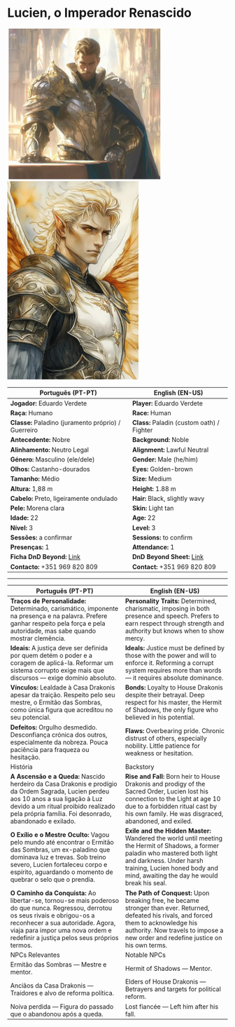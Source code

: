 # Lucien, o Imperador Renascido

![Lucien](pc_lucien_01.png)
![Lucien](pc_lucien_02.png)

| **Português (PT-PT)**                                                        | **English (EN-US)**                                                          |
| ---------------------------------------------------------------------------- | ---------------------------------------------------------------------------- |
| **Jogador:** Eduardo Verdete                                                 | **Player:** Eduardo Verdete                                                  |
| **Raça:** Humano                                                             | **Race:** Human                                                              |
| **Classe:** Paladino (juramento próprio) / Guerreiro                         | **Class:** Paladin (custom oath) / Fighter                                   |
| **Antecedente:** Nobre                                                       | **Background:** Noble                                                        |
| **Alinhamento:** Neutro Legal                                                | **Alignment:** Lawful Neutral                                                |
| **Género:** Masculino (ele/dele)                                             | **Gender:** Male (he/him)                                                    |
| **Olhos:** Castanho-dourados                                                 | **Eyes:** Golden-brown                                                       |
| **Tamanho:** Médio                                                           | **Size:** Medium                                                             |
| **Altura:** 1,88 m                                                           | **Height:** 1.88 m                                                           |
| **Cabelo:** Preto, ligeiramente ondulado                                     | **Hair:** Black, slightly wavy                                               |
| **Pele:** Morena clara                                                       | **Skin:** Light tan                                                          |
| **Idade:** 22                                                                | **Age:** 22                                                                  |
| **Nível:** 3                                                                 | **Level:** 3                                                                 |
| **Sessões:** a confirmar                                                     | **Sessions:** to confirm                                                     |
| **Presenças:** 1                                                             | **Attendance:** 1                                                            |
| **Ficha DnD Beyond:** [Link](https://www.dndbeyond.com/characters/143427817) | **DnD Beyond Sheet:** [Link](https://www.dndbeyond.com/characters/143427817) |
| **Contacto:** +351 969 820 809                                               | **Contact:** +351 969 820 809                                                |


---

| **Português (PT-PT)**                                                                                                                                                                                                                                     | **English (EN-US)**                                                                                                                                                                                                                         |
| --------------------------------------------------------------------------------------------------------------------------------------------------------------------------------------------------------------------------------------------------------- | ------------------------------------------------------------------------------------------------------------------------------------------------------------------------------------------------------------------------------------------- |
| **Traços de Personalidade:** Determinado, carismático, imponente na presença e na palavra. Prefere ganhar respeito pela força e pela autoridade, mas sabe quando mostrar clemência.                                                                       | **Personality Traits:** Determined, charismatic, imposing in both presence and speech. Prefers to earn respect through strength and authority but knows when to show mercy.                                                                 |
| **Ideais:** A justiça deve ser definida por quem detém o poder e a coragem de aplicá-la. Reformar um sistema corrupto exige mais que discursos — exige domínio absoluto.                                                                                  | **Ideals:** Justice must be defined by those with the power and will to enforce it. Reforming a corrupt system requires more than words — it requires absolute dominance.                                                                   |
| **Vínculos:** Lealdade à Casa Drakonis apesar da traição. Respeito pelo seu mestre, o Ermitão das Sombras, como única figura que acreditou no seu potencial.                                                                                              | **Bonds:** Loyalty to House Drakonis despite their betrayal. Deep respect for his master, the Hermit of Shadows, the only figure who believed in his potential.                                                                             |
| **Defeitos:** Orgulho desmedido. Desconfiança crónica dos outros, especialmente da nobreza. Pouca paciência para fraqueza ou hesitação.                                                                                                                   | **Flaws:** Overbearing pride. Chronic distrust of others, especially nobility. Little patience for weakness or hesitation.                                                                                                                  |
| História                                                                                                                                                                                                                                                  | Backstory                                                                                                                                                                                                                                   |
| **A Ascensão e a Queda:** Nascido herdeiro da Casa Drakonis e prodígio da Ordem Sagrada, Lucien perdeu aos 10 anos a sua ligação à Luz devido a um ritual proibido realizado pela própria família. Foi desonrado, abandonado e exilado.                   | **Rise and Fall:** Born heir to House Drakonis and prodigy of the Sacred Order, Lucien lost his connection to the Light at age 10 due to a forbidden ritual cast by his own family. He was disgraced, abandoned, and exiled.                |
| **O Exílio e o Mestre Oculto:** Vagou pelo mundo até encontrar o Ermitão das Sombras, um ex-paladino que dominava luz e trevas. Sob treino severo, Lucien fortaleceu corpo e espírito, aguardando o momento de quebrar o selo que o prendia.              | **Exile and the Hidden Master:** Wandered the world until meeting the Hermit of Shadows, a former paladin who mastered both light and darkness. Under harsh training, Lucien honed body and mind, awaiting the day he would break his seal. |
| **O Caminho da Conquista:** Ao libertar-se, tornou-se mais poderoso do que nunca. Regressou, derrotou os seus rivais e obrigou-os a reconhecer a sua autoridade. Agora, viaja para impor uma nova ordem e redefinir a justiça pelos seus próprios termos. | **The Path of Conquest:** Upon breaking free, he became stronger than ever. Returned, defeated his rivals, and forced them to acknowledge his authority. Now travels to impose a new order and redefine justice on his own terms.           |
| NPCs Relevantes                                                                                                                                                                                                                                           | Notable NPCs                                                                                                                                                                                                                                |
| Ermitão das Sombras — Mestre e mentor.                                                                                                                                                                                                                    | Hermit of Shadows — Mentor.                                                                                                                                                                                                                 |
| Anciãos da Casa Drakonis — Traidores e alvo de reforma política.                                                                                                                                                                                          | Elders of House Drakonis — Betrayers and targets for political reform.                                                                                                                                                                      |
| Noiva perdida — Figura do passado que o abandonou após a queda.                                                                                                                                                                                           | Lost fiancée — Left him after his fall.                                                                                                                                                                                                     |
